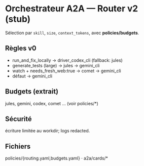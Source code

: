 # Orchestrateur A2A — Router v2 (stub)

Sélection par `skill`, `size`, `context_tokens`, avec **policies/budgets**.

## Règles v0
- run_and_fix_locally → driver_codex_cli (fallback: jules)
- generate_tests (large) → jules → gemini_cli
- watch + needs_fresh_web:true → comet → gemini_cli
- défaut → gemini_cli

## Budgets (extrait)
jules, gemini, codex, comet … (voir policies/*)

## Sécurité
écriture limitée au workdir; logs redacted.

## Fichiers
policies/{routing.yaml,budgets.yaml} · a2a/cards/*
